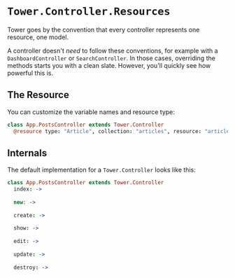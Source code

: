 # `Tower.Controller.Resources`

Tower goes by the convention that every controller represents one resource, one model.

A controller doesn't _need_ to follow these conventions, for example with a `DashboardController` or `SearchController`.  In those cases, overriding the methods starts you with a clean slate.  However, you'll quickly see how powerful this is.

## The Resource

You can customize the variable names and resource type:

``` coffeescript
class App.PostsController extends Tower.Controller
  @resource type: "Article", collection: "articles", resource: "article", key: "data", id: "dataId"
```

## Internals

The default implementation for a `Tower.Controller` looks like this:

``` coffeescript
class App.PostsController extends Tower.Controller
  index: ->
  
  new: ->
  
  create: ->
  
  show: ->
  
  edit: ->
  
  update: ->
  
  destroy: ->
```
